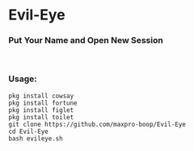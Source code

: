 # Evil-Eye

<h3>Put Your Name and Open New Session</h3>
<br>

### Usage:

```
pkg install cowsay
pkg install fortune
pkg install figlet
pkg install toilet
git clone https://github.com/maxpro-boop/Evil-Eye
cd Evil-Eye
bash evileye.sh
```
